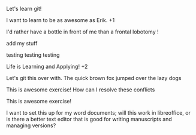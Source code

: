 Let's learn git!

I want to learn to be as awesome as Erik. +1

I'd rather have a bottle in front of me than a frontal lobotomy !

add my stuff

testing testing testing

Life is Learning and Applying! +2

Let's git this over with.
The quick brown fox jumped over the lazy dogs

This is awesome exercise!
How can I resolve these conflicts

This is awesome exercise!

I want to set this up for my word documents; will this work in libreoffice, or is there a 
better text editor that is good for writing manuscripts and managing versions?
